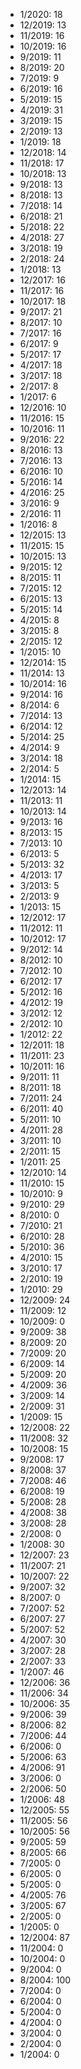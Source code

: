 *  1/2020: 18
*  12/2019: 13
*  11/2019: 16
*  10/2019: 16
*  9/2019: 11
*  8/2019: 20
*  7/2019: 9
*  6/2019: 16
*  5/2019: 15
*  4/2019: 31
*  3/2019: 15
*  2/2019: 13
*  1/2019: 18
*  12/2018: 14
*  11/2018: 17
*  10/2018: 13
*  9/2018: 13
*  8/2018: 13
*  7/2018: 14
*  6/2018: 21
*  5/2018: 22
*  4/2018: 27
*  3/2018: 19
*  2/2018: 24
*  1/2018: 13
*  12/2017: 16
*  11/2017: 16
*  10/2017: 18
*  9/2017: 21
*  8/2017: 10
*  7/2017: 16
*  6/2017: 9
*  5/2017: 17
*  4/2017: 18
*  3/2017: 18
*  2/2017: 8
*  1/2017: 6
*  12/2016: 10
*  11/2016: 15
*  10/2016: 11
*  9/2016: 22
*  8/2016: 13
*  7/2016: 13
*  6/2016: 10
*  5/2016: 14
*  4/2016: 25
*  3/2016: 9
*  2/2016: 11
*  1/2016: 8
*  12/2015: 13
*  11/2015: 15
*  10/2015: 13
*  9/2015: 12
*  8/2015: 11
*  7/2015: 12
*  6/2015: 13
*  5/2015: 14
*  4/2015: 8
*  3/2015: 8
*  2/2015: 12
*  1/2015: 10
*  12/2014: 15
*  11/2014: 13
*  10/2014: 16
*  9/2014: 16
*  8/2014: 6
*  7/2014: 13
*  6/2014: 12
*  5/2014: 25
*  4/2014: 9
*  3/2014: 18
*  2/2014: 5
*  1/2014: 15
*  12/2013: 14
*  11/2013: 11
*  10/2013: 14
*  9/2013: 16
*  8/2013: 15
*  7/2013: 10
*  6/2013: 5
*  5/2013: 32
*  4/2013: 17
*  3/2013: 5
*  2/2013: 9
*  1/2013: 15
*  12/2012: 17
*  11/2012: 11
*  10/2012: 17
*  9/2012: 14
*  8/2012: 10
*  7/2012: 10
*  6/2012: 17
*  5/2012: 16
*  4/2012: 19
*  3/2012: 12
*  2/2012: 10
*  1/2012: 22
*  12/2011: 18
*  11/2011: 23
*  10/2011: 16
*  9/2011: 11
*  8/2011: 18
*  7/2011: 24
*  6/2011: 40
*  5/2011: 10
*  4/2011: 28
*  3/2011: 10
*  2/2011: 15
*  1/2011: 25
*  12/2010: 14
*  11/2010: 15
*  10/2010: 9
*  9/2010: 29
*  8/2010: 0
*  7/2010: 21
*  6/2010: 28
*  5/2010: 36
*  4/2010: 15
*  3/2010: 17
*  2/2010: 19
*  1/2010: 29
*  12/2009: 24
*  11/2009: 12
*  10/2009: 0
*  9/2009: 38
*  8/2009: 20
*  7/2009: 20
*  6/2009: 14
*  5/2009: 20
*  4/2009: 36
*  3/2009: 14
*  2/2009: 31
*  1/2009: 15
*  12/2008: 22
*  11/2008: 32
*  10/2008: 15
*  9/2008: 17
*  8/2008: 37
*  7/2008: 46
*  6/2008: 19
*  5/2008: 28
*  4/2008: 38
*  3/2008: 28
*  2/2008: 0
*  1/2008: 30
*  12/2007: 23
*  11/2007: 21
*  10/2007: 22
*  9/2007: 32
*  8/2007: 0
*  7/2007: 52
*  6/2007: 27
*  5/2007: 52
*  4/2007: 30
*  3/2007: 28
*  2/2007: 33
*  1/2007: 46
*  12/2006: 36
*  11/2006: 34
*  10/2006: 35
*  9/2006: 39
*  8/2006: 82
*  7/2006: 44
*  6/2006: 0
*  5/2006: 63
*  4/2006: 91
*  3/2006: 0
*  2/2006: 50
*  1/2006: 48
*  12/2005: 55
*  11/2005: 56
*  10/2005: 56
*  9/2005: 59
*  8/2005: 66
*  7/2005: 0
*  6/2005: 0
*  5/2005: 0
*  4/2005: 76
*  3/2005: 67
*  2/2005: 0
*  1/2005: 0
*  12/2004: 87
*  11/2004: 0
*  10/2004: 0
*  9/2004: 0
*  8/2004: 100
*  7/2004: 0
*  6/2004: 0
*  5/2004: 0
*  4/2004: 0
*  3/2004: 0
*  2/2004: 0
*  1/2004: 0